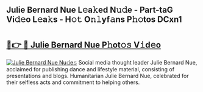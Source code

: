 ## Julie Bernard Nue L𝚎a𝚔ed N𝚞𝚍e - Part-taG Vi𝚍𝚎o L𝚎a𝚔s - H𝚘𝚝 O𝚗𝚕yf𝚊ns P𝚑𝚘tos DCxn1

# <h2><a href="http://kf319h.oniu.top/?m=Julie+Bernard+Nue">🔗👉 🔴 Julie Bernard Nue P𝚑ot𝚘𝚜 V𝚒d𝚎o</a></h2>

[![Julie Bernard Nue Nu𝚍e𝚜](https://i.imgur.com/0qMVB7G.gif)](http://kf319h.oniu.top/?m=Julie+Bernard+Nue)
Social media thought leader Julie Bernard Nue, acclaimed for publishing dance and lifestyle material, consisting of presentations and blogs. Humanitarian Julie Bernard Nue, celebrated for their selfless acts and commitment to helping others.  
